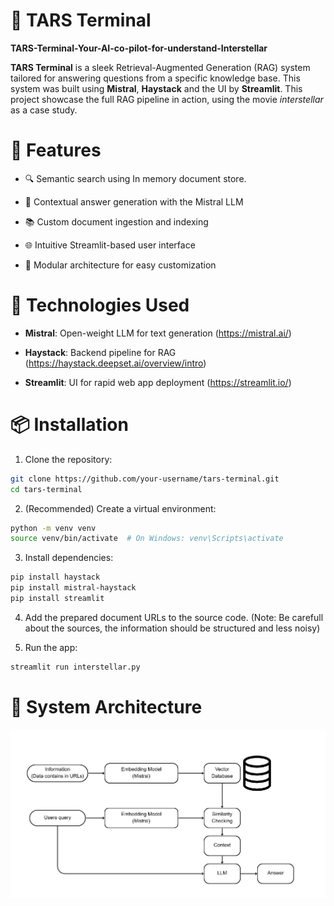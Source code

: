 # 🌌 TARS Terminal

**TARS-Terminal-Your-AI-co-pilot-for-understand-Interstellar**

**TARS Terminal** is a sleek Retrieval-Augmented Generation (RAG) system tailored for answering questions from a specific knowledge base. This system was built using **Mistral**, **Haystack** and the UI by **Streamlit**. This project showcase the full RAG pipeline in action, using the movie _interstellar_ as a case study.

# 🚀 Features

* 🔍 Semantic search using In memory document store.

* 🧠 Contextual answer generation with the Mistral LLM

* 📚 Custom document ingestion and indexing

* 🌐 Intuitive Streamlit-based user interface

* 🧩 Modular architecture for easy customization


# 🧰 Technologies Used

* **Mistral**: Open-weight LLM for text generation (https://mistral.ai/)

* **Haystack**: Backend pipeline for RAG (https://haystack.deepset.ai/overview/intro)

* **Streamlit**: UI for rapid web app deployment (https://streamlit.io/)


# 📦 Installation

1. Clone the repository:

```bash
git clone https://github.com/your-username/tars-terminal.git
cd tars-terminal
```

2. (Recommended) Create a virtual environment:

```bash
python -m venv venv
source venv/bin/activate  # On Windows: venv\Scripts\activate
```

3. Install dependencies:

```bash
pip install haystack
pip install mistral-haystack
pip install streamlit
```

4. Add the prepared document URLs to the source code. (Note: Be carefull about the sources, the information should be structured and less noisy)

5. Run the app:

```bash
streamlit run interstellar.py
```

# 🧠 System Architecture

![System Architecture](architecture.jpg)











